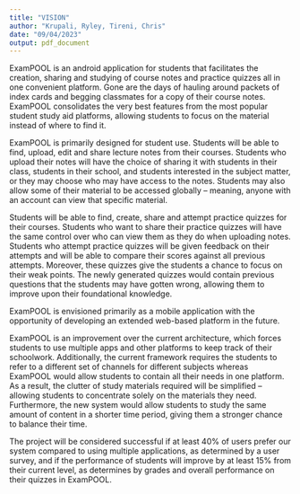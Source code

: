 ```yaml
---
title: "VISION"
author: "Krupali, Ryley, Tireni, Chris"
date: "09/04/2023"
output: pdf_document
---
```


ExamPOOL is an android application for students that facilitates the creation, sharing and studying of course notes and practice quizzes all in one convenient platform. Gone are the days of hauling around packets of index cards and begging classmates for a copy of their course notes. ExamPOOL consolidates the very best features from the most popular student study aid platforms, allowing students to focus on the material instead of where to find it.  

ExamPOOL is primarily designed for student use. Students will be able to find, upload, edit and share lecture notes from their courses. Students who upload their notes will have the choice of sharing it with students in their class, students in their school, and students interested in the subject matter, or they may choose who may have access to the notes. Students may also allow some of their material to be accessed globally – meaning, anyone with an account can view that specific material.  

Students will be able to find, create, share and attempt practice quizzes for their courses. Students who want to share their practice quizzes will have the same control over who can view them as they do when uploading notes. Students who attempt practice quizzes will be given feedback on their attempts and will be able to compare their scores against all previous attempts. Moreover, these quizzes give the students a chance to focus on their weak points. The newly generated quizzes would contain previous questions that the students may have gotten wrong, allowing them to improve upon their foundational knowledge.  

ExamPOOL is envisioned primarily as a mobile application with the opportunity of developing an extended web-based platform in the future.

ExamPOOL is an improvement over the current architecture, which forces students to use multiple apps and other platforms to keep track of their schoolwork. Additionally, the current framework requires the students to refer to a different set of channels for different subjects whereas ExamPOOL would allow students to contain all their needs in one platform. As a result, the clutter of study materials required will be simplified – allowing students to concentrate solely on the materials they need. Furthermore, the new system would allow students to study the same amount of content in a shorter time period, giving them a stronger chance to balance their time.  

The project will be considered successful if at least 40% of users prefer our system compared to using multiple applications, as determined by a user survey, and if the performance of students will improve by at least 15% from their current level, as determines by grades and overall performance on their quizzes in ExamPOOL.
